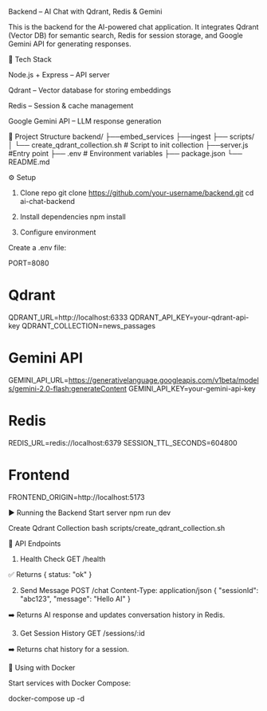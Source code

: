 Backend – AI Chat with Qdrant, Redis & Gemini

This is the backend for the AI-powered chat application.
It integrates Qdrant (Vector DB) for semantic search, Redis for session storage, and Google Gemini API for generating responses.

🚀 Tech Stack

Node.js + Express – API server

Qdrant – Vector database for storing embeddings

Redis – Session & cache management

Google Gemini API – LLM response generation

📂 Project Structure
backend/
├──embed_services
├──ingest
├── scripts/
│ └── create_qdrant_collection.sh # Script to init collection
├──server.js  #Entry point
├── .env # Environment variables
├── package.json
└── README.md

⚙️ Setup

1. Clone repo
   git clone https://github.com/your-username/backend.git
   cd ai-chat-backend

2. Install dependencies
   npm install

3. Configure environment

Create a .env file:

PORT=8080

# Qdrant

QDRANT_URL=http://localhost:6333
QDRANT_API_KEY=your-qdrant-api-key
QDRANT_COLLECTION=news_passages

# Gemini API

GEMINI_API_URL=https://generativelanguage.googleapis.com/v1beta/models/gemini-2.0-flash:generateContent
GEMINI_API_KEY=your-gemini-api-key

# Redis

REDIS_URL=redis://localhost:6379
SESSION_TTL_SECONDS=604800

# Frontend

FRONTEND_ORIGIN=http://localhost:5173

▶️ Running the Backend
Start server
npm run dev

Create Qdrant Collection
bash scripts/create_qdrant_collection.sh

📡 API Endpoints

1. Health Check
   GET /health

✅ Returns { status: "ok" }

2. Send Message
   POST /chat
   Content-Type: application/json
   {
   "sessionId": "abc123",
   "message": "Hello AI"
   }

➡️ Returns AI response and updates conversation history in Redis.

3. Get Session History
   GET /sessions/:id

➡️ Returns chat history for a session.

🐳 Using with Docker

Start services with Docker Compose:

docker-compose up -d
